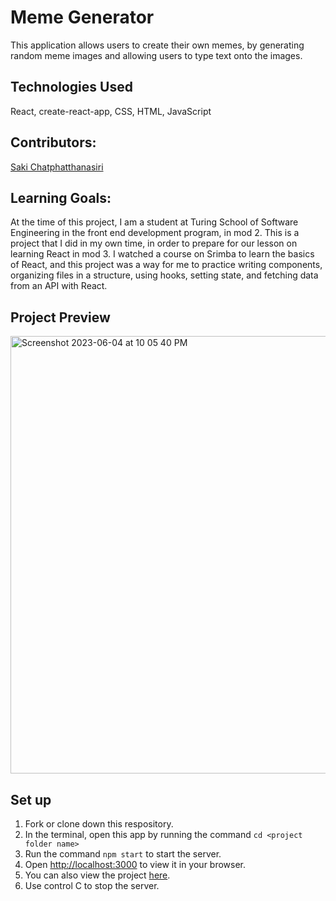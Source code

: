 # Meme Generator
This application allows users to create their own memes, by generating random meme images and allowing users to type text onto the images.

## Technologies Used
React, create-react-app, CSS, HTML, JavaScript

## Contributors:
<a href="https://github.com/sakisandrac">Saki Chatphatthanasiri</a>

## Learning Goals:
At the time of this project, I am a student at Turing School of Software Engineering in the front end development program, in mod 2. This is a project that I did in my own time, in order to prepare for our lesson on learning React in mod 3. I watched a course on Srimba to learn the basics of React, and this project was a way for me to practice writing components, organizing files in a structure, using hooks, setting state, and fetching data from an API with React.

## Project Preview
<img width="700" alt="Screenshot 2023-06-04 at 10 05 40 PM" src="https://github.com/sakisandrac/react-meme-generator/assets/118419729/f881b907-1110-4c31-88ba-c2419cc8ae53">

## Set up
1. Fork or clone down this respository. 
2. In the terminal, open this app by running the command `cd <project folder name>`
3. Run the command `npm start` to start the server.
4. Open [http://localhost:3000](http://localhost:3000) to view it in your browser.
5. You can also view the project <a href="https://react-meme-generator-sakic.vercel.app/">here</a>.
6. Use control C to stop the server.
